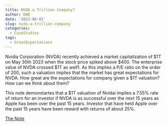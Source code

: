 ```yaml
---
title: NVDA a Trillion Company?
author: DWD
date: '2023-06-01'
slug: nvda-a-trillion-company
categories:
  - CaseStudies
tags:
  - GreatExpectations
---
```



Nvidia Corporation (NVDA) recently achieved a market capitalization of \$1T on May 30th 2023 when the
stock price spiked above \$400. The enterprise value of NVDA crossed \$1T as well1. As this implies a P/E
ratio on the order of 200, such a valuation implies that the market has great expectations for NVDA.
How great are the expectations for company given a $1T valuation? How can we think about them?

This note demonstartes that a $1T valuation of Nvidai implies a 7.55\% rate of return for an investor if NVDA is as successful over the next 15 years as Apple has been over the past 15 years.  Investor that have held Apple over the past 15 years have been reward with returns of about 25\%.  

[The Note](/docs/NVDA_V3.pdf)

